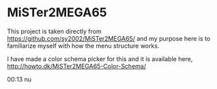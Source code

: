 MiSTer2MEGA65
=============

This project is taken directly from https://github.com/sy2002/MiSTer2MEGA65/ and my purpose here is to familiarize myself with how the menu structure works.

I have made a color schema picker for this and it is available here, http://howto.dk/MiSTer2MEGA65-Color-Schema/

00:13 nu
